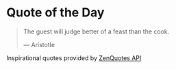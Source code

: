 # Quote of the Day

<!-- QUOTE_START -->
> The guest will judge better of a feast than the cook.
>
> — Aristotle

Inspirational quotes provided by <a href="https://zenquotes.io/" target="_blank">ZenQuotes API</a>
<!-- QUOTE_END -->